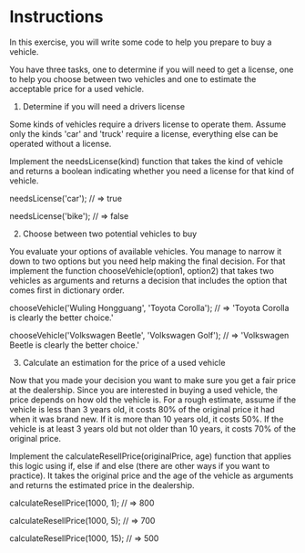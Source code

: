 # Instructions

In this exercise, you will write some code to help you prepare to buy a vehicle.

You have three tasks, one to determine if you will need to get a license, one to help you choose between two vehicles and one to estimate the acceptable price for a used vehicle.
1. Determine if you will need a drivers license

Some kinds of vehicles require a drivers license to operate them. Assume only the kinds 'car' and 'truck' require a license, everything else can be operated without a license.

Implement the needsLicense(kind) function that takes the kind of vehicle and returns a boolean indicating whether you need a license for that kind of vehicle.

needsLicense('car');
// => true

needsLicense('bike');
// => false

2. Choose between two potential vehicles to buy

You evaluate your options of available vehicles. You manage to narrow it down to two options but you need help making the final decision. For that implement the function chooseVehicle(option1, option2) that takes two vehicles as arguments and returns a decision that includes the option that comes first in dictionary order.

chooseVehicle('Wuling Hongguang', 'Toyota Corolla');
// =>  'Toyota Corolla is clearly the better choice.'

chooseVehicle('Volkswagen Beetle', 'Volkswagen Golf');
// =>  'Volkswagen Beetle is clearly the better choice.'

3. Calculate an estimation for the price of a used vehicle

Now that you made your decision you want to make sure you get a fair price at the dealership. Since you are interested in buying a used vehicle, the price depends on how old the vehicle is. For a rough estimate, assume if the vehicle is less than 3 years old, it costs 80% of the original price it had when it was brand new. If it is more than 10 years old, it costs 50%. If the vehicle is at least 3 years old but not older than 10 years, it costs 70% of the original price.

Implement the calculateResellPrice(originalPrice, age) function that applies this logic using if, else if and else (there are other ways if you want to practice). It takes the original price and the age of the vehicle as arguments and returns the estimated price in the dealership.

calculateResellPrice(1000, 1);
// => 800

calculateResellPrice(1000, 5);
// => 700

calculateResellPrice(1000, 15);
// => 500
